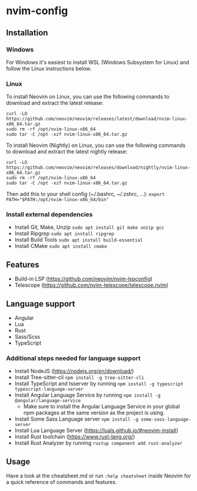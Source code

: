 # nvim-config

## Installation

### Windows
For Windows it's easiest to install WSL (Windows Subsystem for Linux) and follow the Linux instructions below.

### Linux
To install Neovim on Linux, you can use the following commands to download and extract the latest release:
```
curl -LO https://github.com/neovim/neovim/releases/latest/download/nvim-linux-x86_64.tar.gz
sudo rm -rf /opt/nvim-linux-x86_64
sudo tar -C /opt -xzf nvim-linux-x86_64.tar.gz
```

To install Neovim (Nightly) on Linux, you can use the following commands to download and extract the latest nightly release:
```
curl -LO https://github.com/neovim/neovim/releases/download/nightly/nvim-linux-x86_64.tar.gz
sudo rm -rf /opt/nvim-linux-x86_64
sudo tar -C /opt -xzf nvim-linux-x86_64.tar.gz
```

Then add this to your shell config (~/.bashrc, ~/.zshrc, ...):
```export PATH="$PATH:/opt/nvim-linux-x86_64/bin"```

### Install external dependencies
- Install Git, Make, Unzip ```sudo apt install git make unzip gcc```
- Install Ripgrep ```sudo apt install ripgrep```
- Install Build Tools ```sudo apt install build-essential```
- Install CMake ```sudo apt install cmake```

## Features
- Build-in LSP (https://github.com/neovim/nvim-lspconfig)
- Telescope (https://github.com/nvim-telescope/telescope.nvim)

## Language support
- Angular
- Lua
- Rust
- Sass/Scss
- TypeScript

### Additional steps needed for language support
- Install NodeJS (https://nodejs.org/en/download/)
- Install Tree-sitter-cli ```npm install -g tree-sitter-cli```
- Install TypeScript and tsserver by running ```npm install -g typescript typescript-language-server```
- Install Angular Language Service by running ```npm install -g @angular/language-service```
    - Make sure to install the Angular Language Service in your global npm packages at the same version as the project is using.
- Install Some Sass Language server ```npm install -g some-sass-language-server```
- Install Lua Language Server (https://luals.github.io/#neovim-install)
- Install Rust toolchain (https://www.rust-lang.org/)
- Install Rust Analyzer by running ```rustup component add rust-analyzer```

## Usage
Have a look at the cheatsheet.md or run ```:help cheatsheet``` inside Neovim for a quick reference of commands and features.

